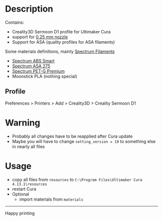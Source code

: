 # Description

Contains:
- Creality3D Sermoon D1 profile for Ultimaker Cura
- support for [0.25 mm nozzle](https://www.aliexpress.com/item/1005003401429224.html?spm=a2g0o.order_list.0.0.21ef1802HZKpHa)
- Support for ASA (quality profiles for ASA filaments)

Some materials definitions, mainly [Spectrum Filaments](https://spectrumfilaments.com/)
- [Spectrum ABS Smart](https://spectrumfilaments.com/filament/smart-abs/)
- [Spectrum ASA 275](https://spectrumfilaments.com/filament/asa-275/)
- [Spectrum PET-G Premium](https://spectrumfilaments.com/filament/pet-g-premium/)
- Moonstick PLA (nothing special)


## Profile

Preferences > Printers > Add > Creality3D > Creality Sermoon D1

# Warning

- Probably all changes have to be reapplied after Cura update
- Maybe you will have to change `setting_version = 19` to something else in nearly all files

# Usage

- copy all files from `resources` to `C:\Program Files\Ultimaker Cura 4.13.1\resources`
- restart Cura
- Optional
  - import materials from `materials`

---

Happy printing
